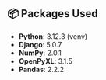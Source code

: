 ## 📦 Packages Used

- **Python**: 3.12.3 (venv)
- **Django**: 5.0.7
- **NumPy**: 2.0.1
- **OpenPyXL**: 3.1.5
- **Pandas**: 2.2.2
